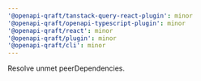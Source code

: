 ```yaml
---
'@openapi-qraft/tanstack-query-react-plugin': minor
'@openapi-qraft/openapi-typescript-plugin': minor
'@openapi-qraft/react': minor
'@openapi-qraft/plugin': minor
'@openapi-qraft/cli': minor
---
```


Resolve unmet peerDependencies.

